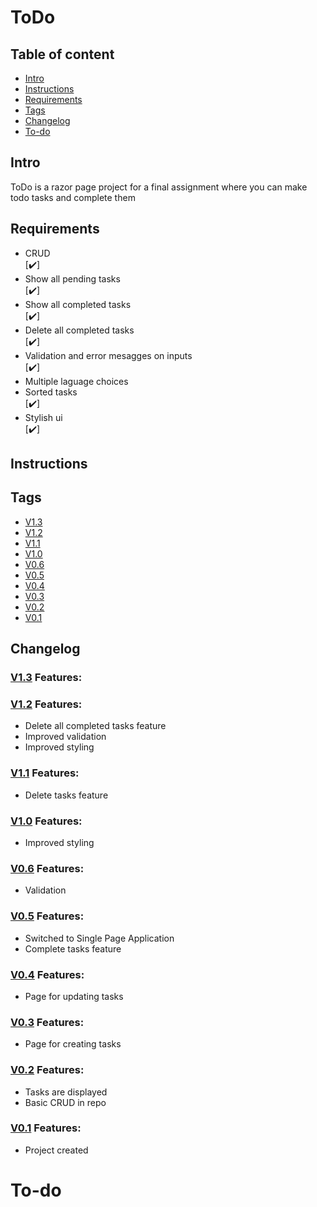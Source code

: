 # ToDo

## Table of content
* [Intro](#Intro)
* [Instructions](#Instructions)
* [Requirements](#Requirements)
* [Tags](#Tags)
* [Changelog](#Changelog)
* [To-do](#To-do)


## Intro
ToDo is a razor page project for a final assignment where you can make todo tasks and complete them

## Requirements
<ul>
  <li>CRUD</li> [✔️]
  <li>Show all pending tasks</li> [✔️]
  <li>Show all completed tasks</li> [✔️]
  <li>Delete all completed tasks</li> [✔️]
  <li>Validation and error mesagges on inputs</li>[✔️]
  <li>Multiple laguage choices</li>
  <li>Sorted tasks</li>[✔️]
  <li>Stylish ui</li>[✔️]
</ul>

## Instructions


## Tags
* [V1.3](https://github.com/Elias1040/ToDo/tree/V1.3)
* [V1.2](https://github.com/Elias1040/ToDo/tree/V1.2)
* [V1.1](https://github.com/Elias1040/ToDo/tree/V1.1)
* [V1.0](https://github.com/Elias1040/ToDo/tree/V1.0)
* [V0.6](https://github.com/Elias1040/ToDo/tree/V0.6)
* [V0.5](https://github.com/Elias1040/ToDo/tree/V0.5)
* [V0.4](https://github.com/Elias1040/ToDo/tree/V0.4)
* [V0.3](https://github.com/Elias1040/ToDo/tree/V0.3)
* [V0.2](https://github.com/Elias1040/ToDo/tree/V0.2)
* [V0.1](https://github.com/Elias1040/ToDo/tree/V0.1)


## Changelog

### [V1.3](https://github.com/Elias1040/ToDo/tree/V1.3) Features: 

### [V1.2](https://github.com/Elias1040/ToDo/tree/V1.2) Features: 
* Delete all completed tasks feature
* Improved validation
* Improved styling

### [V1.1](https://github.com/Elias1040/ToDo/tree/V1.1) Features:
* Delete tasks feature

### [V1.0](https://github.com/Elias1040/ToDo/tree/V1.0) Features:
* Improved styling

### [V0.6](https://github.com/Elias1040/ToDo/tree/V0.6) Features:
* Validation

### [V0.5](https://github.com/Elias1040/ToDo/tree/V0.5) Features:
* Switched to Single Page Application
* Complete tasks feature

### [V0.4](https://github.com/Elias1040/ToDo/tree/V0.4) Features:
* Page for updating tasks

### [V0.3](https://github.com/Elias1040/ToDo/tree/V0.3) Features:
* Page for creating tasks

### [V0.2](https://github.com/Elias1040/ToDo/tree/V0.3) Features:
* Tasks are displayed
* Basic CRUD in repo

### [V0.1](https://github.com/Elias1040/ToDo/tree/V0.3) Features:
* Project created

# To-do
